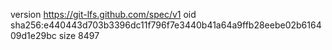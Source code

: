 version https://git-lfs.github.com/spec/v1
oid sha256:e440443d703b3396dc11f796f7e3440b41a64a9ffb28eebe02b616409d1e29bc
size 8497

